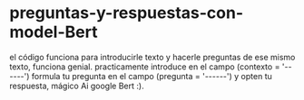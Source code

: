 # preguntas-y-respuestas-con-model-Bert
el código funciona para introducirle texto y hacerle preguntas de ese mismo texto, funciona genial.
practicamente introduce en el campo (contexto = '------')
formula tu pregunta en el campo (pregunta = '------')
y opten tu respuesta, mágico Ai google Bert :).
